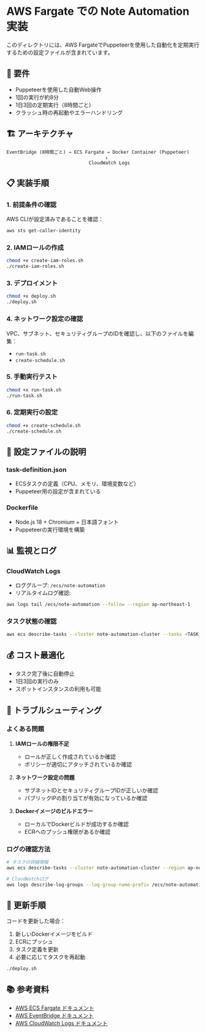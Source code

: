 # AWS Fargate での Note Automation 実装

このディレクトリには、AWS FargateでPuppeteerを使用した自動化を定期実行するための設定ファイルが含まれています。

## 🎯 要件

- Puppeteerを使用した自動Web操作
- 1回の実行が約8分
- 1日3回の定期実行（8時間ごと）
- クラッシュ時の再起動やエラーハンドリング

## 🏗️ アーキテクチャ

```
EventBridge (8時間ごと) → ECS Fargate → Docker Container (Puppeteer)
                                    ↓
                              CloudWatch Logs
```

## 📋 実装手順

### 1. 前提条件の確認

AWS CLIが設定済みであることを確認：
```bash
aws sts get-caller-identity
```

### 2. IAMロールの作成

```bash
chmod +x create-iam-roles.sh
./create-iam-roles.sh
```

### 3. デプロイメント

```bash
chmod +x deploy.sh
./deploy.sh
```

### 4. ネットワーク設定の確認

VPC、サブネット、セキュリティグループのIDを確認し、以下のファイルを編集：
- `run-task.sh`
- `create-schedule.sh`

### 5. 手動実行テスト

```bash
chmod +x run-task.sh
./run-task.sh
```

### 6. 定期実行の設定

```bash
chmod +x create-schedule.sh
./create-schedule.sh
```

## 🔧 設定ファイルの説明

### task-definition.json
- ECSタスクの定義（CPU、メモリ、環境変数など）
- Puppeteer用の設定が含まれている

### Dockerfile
- Node.js 18 + Chromium + 日本語フォント
- Puppeteerの実行環境を構築

## 📊 監視とログ

### CloudWatch Logs
- ロググループ: `/ecs/note-automation`
- リアルタイムログ確認:
```bash
aws logs tail /ecs/note-automation --follow --region ap-northeast-1
```

### タスク状態の確認
```bash
aws ecs describe-tasks --cluster note-automation-cluster --tasks <TASK_ARN> --region ap-northeast-1
```

## 💰 コスト最適化

- タスク完了後に自動停止
- 1日3回の実行のみ
- スポットインスタンスの利用も可能

## 🚨 トラブルシューティング

### よくある問題

1. **IAMロールの権限不足**
   - ロールが正しく作成されているか確認
   - ポリシーが適切にアタッチされているか確認

2. **ネットワーク設定の問題**
   - サブネットIDとセキュリティグループIDが正しいか確認
   - パブリックIPの割り当てが有効になっているか確認

3. **Dockerイメージのビルドエラー**
   - ローカルでDockerビルドが成功するか確認
   - ECRへのプッシュ権限があるか確認

### ログの確認方法

```bash
# タスクの詳細情報
aws ecs describe-tasks --cluster note-automation-cluster --region ap-northeast-1

# CloudWatchログ
aws logs describe-log-groups --log-group-name-prefix /ecs/note-automation --region ap-northeast-1
```

## 🔄 更新手順

コードを更新した場合：

1. 新しいDockerイメージをビルド
2. ECRにプッシュ
3. タスク定義を更新
4. 必要に応じてタスクを再起動

```bash
./deploy.sh
```

## 📚 参考資料

- [AWS ECS Fargate ドキュメント](https://docs.aws.amazon.com/ecs/latest/userguide/what-is-fargate.html)
- [AWS EventBridge ドキュメント](https://docs.aws.amazon.com/eventbridge/latest/userguide/)
- [AWS CloudWatch Logs ドキュメント](https://docs.aws.amazon.com/AmazonCloudWatch/latest/logs/)


